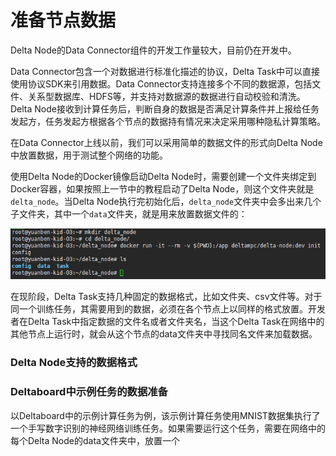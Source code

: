 # 准备节点数据

Delta Node的Data Connector组件的开发工作量较大，目前仍在开发中。

Data Connector包含一个对数据进行标准化描述的协议，Delta Task中可以直接使用协议SDK来引用数据。Data Connector支持连接多个不同的数据源，包括文件、关系型数据库、HDFS等，并支持对数据源的数据进行自动校验和清洗。Delta Node接收到计算任务后，判断自身的数据是否满足计算条件并上报给任务发起方，任务发起方根据各个节点的数据持有情况来决定采用哪种隐私计算策略。

在Data Connector上线以前，我们可以采用简单的数据文件的形式向Delta Node中放置数据，用于测试整个网络的功能。

使用Delta Node的Docker镜像启动Delta Node时，需要创建一个文件夹绑定到Docker容器，如果按照上一节中的教程启动了Delta Node，则这个文件夹就是`delta_node`。当Delta Node执行完初始化后，`delta_node`文件夹中会多出来几个子文件夹，其中一个`data`文件夹，就是用来放置数据文件的：

![](../.gitbook/assets/8b25eb6eb24504b552cae92c6fc6be1.png)

在现阶段，Delta Task支持几种固定的数据格式，比如文件夹、csv文件等。对于同一个训练任务，其需要用到的数据，必须在各个节点上以同样的格式放置。开发者在Delta Task中指定数据的文件名或者文件夹名，当这个Delta Task在网络中的其他节点上运行时，就会从这个节点的data文件夹中寻找同名文件来加载数据。

### Delta Node支持的数据格式

### Deltaboard中示例任务的数据准备

以Deltaboard中的示例计算任务为例，该示例计算任务使用MNIST数据集执行了一个手写数字识别的神经网络训练任务。如果需要运行这个任务，需要在网络中的每个Delta Node的data文件夹中，放置一个





